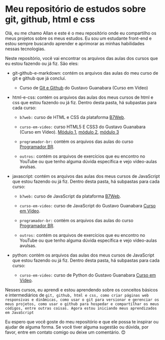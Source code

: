 # Meu repositório de estudos sobre git, github, html e css

Olá, eu me chamo Allan e este é o meu repositório onde eu compartilho os meus projetos sobre os meus estudos. Eu sou um estudante front-end e estou sempre buscando aprender e aprimorar as minhas habilidades nessas tecnologias.

Neste repositório, você vai encontrar os arquivos das aulas dos cursos que eu estou fazendo ou já fiz. São eles:

- git-github-e-markdown: contém os arquivos das aulas do meu curso de git e github que já concluí.

  - Curso de [Git e Github](https://www.cursoemvideo.com/curso/curso-de-git-e-github/) do Gustavo Guanabara (Curso em Vídeo)

- html-e-css: contém os arquivos das aulas dos meus cursos de html e css que estou fazendo ou já fiz. Dentro desta pasta, há subpastas para cada curso:

  - `b7web:` curso de HTML e CSS da plataforma [B7Web](https://alunos.b7web.com.br/curso/html5-e-css3/).

  - `curso-em-video:` curso HTML5 E CSS3 do Gustavo Guanabara (Curso em Vídeo). [Módulo 1](https://www.cursoemvideo.com/curso/html5-css3-modulo1/), [módulo 2](https://www.cursoemvideo.com/curso/curso-html5-e-css3-modulo-2-de-5-40-horas/), [módulo 3](https://www.cursoemvideo.com/curso/curso-html5-e-css3-modulo-3-de-5-40-horas/)

  - `programador-br:` contém os arquivos das aulas do curso [Programador BR](https://programadorbr.com/).
 
  - `outros:` contém os arquivos de exercícios que eu encontro no YouTube ou que tenho alguma dúvida específica e vejo vídeo-aulas avulsas.

- javascript: contém os arquivos das aulas dos meus cursos de JavaScript que estou fazendo ou já fiz. Dentro desta pasta, há subpastas para cada curso:

  - `b7web:` curso de JavaScript da plataforma [B7Web](https://alunos.b7web.com.br/curso/javascript/).

  - `curso-em-video:` curso de JavaScript do Gustavo Guanabara [Curso em Vídeo](https://www.cursoemvideo.com/curso/javascript/).

  - `programador-br:` contém os arquivos das aulas do curso [Programador BR](https://programadorbr.com/).

  - `outros:` contém os arquivos de exercícios que eu encontro no YouTube ou que tenho alguma dúvida específica e vejo vídeo-aulas avulsas.
 
- python: contém os arquivos das aulas dos meus cursos de JavaScript que estou fazendo ou já fiz. Dentro desta pasta, há subpastas para cada curso:

  - `curso-em-video:` curso de Python do Gustavo Guanabara [Curso em Vídeo](https://www.cursoemvideo.com/curso/python/).

Nesses cursos, eu aprendi e estou aprendendo sobre os conceitos básicos e intermediários de `git, github, html e css, como criar páginas web responsivas e dinâmicas, como usar o git para versionar e gerenciar os meus projetos, como usar o github para hospedar e compartilhar os meus códigos, entre outras coisas. Agora estou iniciando meus aprendizados em JavaScript`

   Eu espero que você goste do meu repositório e que ele possa te inspirar ou ajudar de alguma forma. Se você tiver alguma sugestão ou dúvida, por favor, entre em contato comigo ou deixe um comentário. 😊
